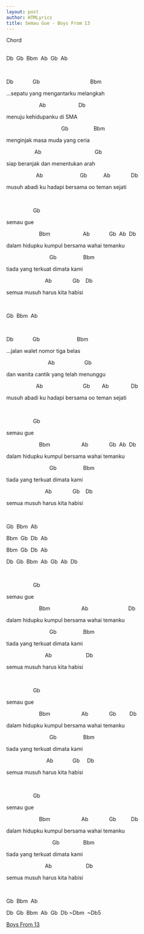 ```yaml
---
layout: post
author: HTMLyrics
title: Semau Gue - Boys From 13
---
```


<div class="htl">Chord</div><br />

<p>Db&nbsp; Gb&nbsp; Bbm&nbsp; Ab&nbsp; Gb&nbsp; Ab</p><p><br /></p><p>Db&nbsp; &nbsp; &nbsp; &nbsp; &nbsp; &nbsp; &nbsp;Gb&nbsp; &nbsp; &nbsp; &nbsp; &nbsp; &nbsp; &nbsp; &nbsp; &nbsp; &nbsp; &nbsp; &nbsp; &nbsp; &nbsp; &nbsp; &nbsp; &nbsp; Bbm</p><p>...sepatu yang mengantarku melangkah</p><p>&nbsp; &nbsp; &nbsp; &nbsp; &nbsp; &nbsp; &nbsp; &nbsp; &nbsp; &nbsp; &nbsp; Ab&nbsp; &nbsp; &nbsp; &nbsp; &nbsp; &nbsp; &nbsp; &nbsp; &nbsp; &nbsp; &nbsp; Db</p><p>menuju kehidupanku di SMA</p><p>&nbsp; &nbsp; &nbsp; &nbsp; &nbsp; &nbsp; &nbsp; &nbsp; &nbsp; &nbsp; &nbsp; &nbsp; &nbsp; &nbsp; &nbsp; &nbsp; &nbsp; &nbsp; &nbsp;Gb&nbsp; &nbsp; &nbsp; &nbsp; &nbsp; &nbsp; &nbsp; &nbsp; &nbsp;Bbm</p><p>menginjak masa muda yang ceria</p><p>&nbsp; &nbsp; &nbsp; &nbsp; &nbsp; &nbsp; &nbsp; &nbsp; &nbsp; &nbsp;Ab&nbsp; &nbsp; &nbsp; &nbsp; &nbsp; &nbsp; &nbsp; &nbsp; &nbsp; &nbsp; &nbsp; &nbsp; &nbsp; &nbsp; &nbsp; &nbsp; &nbsp; &nbsp; Gb</p><p>siap beranjak dan menentukan arah</p><p>&nbsp; &nbsp; &nbsp; &nbsp; &nbsp; &nbsp; &nbsp; &nbsp; &nbsp; &nbsp; Ab&nbsp; &nbsp; &nbsp; &nbsp; &nbsp; &nbsp; &nbsp; &nbsp; &nbsp; &nbsp; &nbsp; &nbsp; &nbsp;Gb&nbsp; &nbsp; &nbsp; &nbsp; &nbsp; &nbsp;Ab&nbsp; &nbsp; &nbsp; &nbsp; &nbsp; &nbsp; &nbsp; Db</p><p>musuh abadi ku hadapi bersama oo teman sejati</p><p><br /></p><p>&nbsp; &nbsp; &nbsp; &nbsp; &nbsp; &nbsp; &nbsp; &nbsp; &nbsp; Gb</p><p>semau gue</p><p>&nbsp; &nbsp; &nbsp; &nbsp; &nbsp; &nbsp; &nbsp; &nbsp; &nbsp; &nbsp; &nbsp; Bbm&nbsp; &nbsp; &nbsp; &nbsp; &nbsp; &nbsp; &nbsp; &nbsp; &nbsp; &nbsp; &nbsp; Ab&nbsp; &nbsp; &nbsp; &nbsp; &nbsp; &nbsp; &nbsp;Gb&nbsp; Ab&nbsp; Db</p><p>dalam hidupku kumpul bersama wahai temanku</p><p>&nbsp; &nbsp; &nbsp; &nbsp; &nbsp; &nbsp; &nbsp; &nbsp; &nbsp; &nbsp; &nbsp; &nbsp; &nbsp; &nbsp; &nbsp;Gb&nbsp; &nbsp; &nbsp; &nbsp; &nbsp; &nbsp; &nbsp; &nbsp; &nbsp; Bbm</p><p>tiada yang terkuat dimata kami</p><p>&nbsp; &nbsp; &nbsp; &nbsp; &nbsp; &nbsp; &nbsp; &nbsp; &nbsp; &nbsp; &nbsp; &nbsp; &nbsp; Ab&nbsp; &nbsp; &nbsp; &nbsp; &nbsp; &nbsp; &nbsp; Gb&nbsp; &nbsp; Db</p><p>semua musuh harus kita habisi</p><p><br /></p><p>Gb&nbsp; Bbm&nbsp; Ab</p><p><br /></p><p>Db&nbsp; &nbsp; &nbsp; &nbsp; &nbsp; &nbsp; &nbsp;Gb&nbsp; &nbsp; &nbsp; &nbsp; &nbsp; &nbsp; &nbsp; &nbsp; &nbsp; &nbsp; &nbsp; &nbsp; &nbsp;Bbm</p><p>...jalan walet nomor tiga belas</p><p>&nbsp; &nbsp; &nbsp; &nbsp; &nbsp; &nbsp; &nbsp; &nbsp; &nbsp; &nbsp; &nbsp; &nbsp; &nbsp; &nbsp; Ab&nbsp; &nbsp; &nbsp; &nbsp; &nbsp; &nbsp; &nbsp; &nbsp; &nbsp; &nbsp; Gb</p><p>dan wanita cantik yang telah menunggu</p><p>&nbsp; &nbsp; &nbsp; &nbsp; &nbsp; &nbsp; &nbsp; &nbsp; &nbsp; &nbsp; Ab&nbsp; &nbsp; &nbsp; &nbsp; &nbsp; &nbsp; &nbsp; &nbsp; &nbsp; &nbsp; &nbsp; &nbsp; &nbsp; &nbsp;Gb&nbsp; &nbsp; &nbsp; &nbsp; Ab&nbsp; &nbsp; &nbsp; &nbsp; &nbsp; &nbsp; &nbsp; &nbsp;Db</p><p>musuh abadi ku hadapi bersama oo teman sejati</p><p><br /></p><p>&nbsp; &nbsp; &nbsp; &nbsp; &nbsp; &nbsp; &nbsp; &nbsp; &nbsp; Gb</p><p>semau gue</p><p>&nbsp; &nbsp; &nbsp; &nbsp; &nbsp; &nbsp; &nbsp; &nbsp; &nbsp; &nbsp; &nbsp; Bbm&nbsp; &nbsp; &nbsp; &nbsp; &nbsp; &nbsp; &nbsp; &nbsp; &nbsp; &nbsp; &nbsp;Ab&nbsp; &nbsp; &nbsp; &nbsp; &nbsp; &nbsp; &nbsp; Gb&nbsp; Ab&nbsp; Db</p><p>dalam hidupku kumpul bersama wahai temanku</p><p>&nbsp; &nbsp; &nbsp; &nbsp; &nbsp; &nbsp; &nbsp; &nbsp; &nbsp; &nbsp; &nbsp; &nbsp; &nbsp; &nbsp; &nbsp;Gb&nbsp; &nbsp; &nbsp; &nbsp; &nbsp; &nbsp; &nbsp; &nbsp; &nbsp; Bbm</p><p>tiada yang terkuat dimata kami</p><p>&nbsp; &nbsp; &nbsp; &nbsp; &nbsp; &nbsp; &nbsp; &nbsp; &nbsp; &nbsp; &nbsp; &nbsp; &nbsp; Ab&nbsp; &nbsp; &nbsp; &nbsp; &nbsp; &nbsp; &nbsp; Gb&nbsp; &nbsp; Db</p><p>semua musuh harus kita habisi</p><p><br /></p><p>Gb&nbsp; Bbm&nbsp; Ab</p><p>Bbm&nbsp; Gb&nbsp; Db&nbsp; Ab</p><p>Bbm&nbsp; Gb&nbsp; Db&nbsp; Ab</p><p>Db&nbsp; Gb&nbsp; Bbm&nbsp; Ab&nbsp; Gb&nbsp; Ab&nbsp; Db</p><p><br /></p><p>&nbsp; &nbsp; &nbsp; &nbsp; &nbsp; &nbsp; &nbsp; &nbsp; &nbsp; Gb</p><p>semau gue</p><p>&nbsp; &nbsp; &nbsp; &nbsp; &nbsp; &nbsp; &nbsp; &nbsp; &nbsp; &nbsp; &nbsp; Bbm&nbsp; &nbsp; &nbsp; &nbsp; &nbsp; &nbsp; &nbsp; &nbsp; &nbsp; &nbsp; &nbsp;Ab&nbsp; &nbsp; &nbsp; &nbsp; &nbsp; &nbsp; &nbsp; &nbsp; &nbsp; &nbsp; &nbsp; &nbsp; &nbsp; &nbsp;Db</p><p>dalam hidupku kumpul bersama wahai temanku</p><p>&nbsp; &nbsp; &nbsp; &nbsp; &nbsp; &nbsp; &nbsp; &nbsp; &nbsp; &nbsp; &nbsp; &nbsp; &nbsp; &nbsp; &nbsp;Gb&nbsp; &nbsp; &nbsp; &nbsp; &nbsp; &nbsp; &nbsp; &nbsp; &nbsp; Bbm</p><p>tiada yang terkuat dimata kami</p><p>&nbsp; &nbsp; &nbsp; &nbsp; &nbsp; &nbsp; &nbsp; &nbsp; &nbsp; &nbsp; &nbsp; &nbsp; &nbsp; Ab&nbsp; &nbsp; &nbsp; &nbsp; &nbsp; &nbsp; &nbsp; &nbsp; &nbsp; &nbsp; &nbsp; &nbsp;Db</p><p>semua musuh harus kita habisi</p><p><br /></p><p>&nbsp; &nbsp; &nbsp; &nbsp; &nbsp; &nbsp; &nbsp; &nbsp; &nbsp; Gb</p><p>semau gue</p><p>&nbsp; &nbsp; &nbsp; &nbsp; &nbsp; &nbsp; &nbsp; &nbsp; &nbsp; &nbsp; &nbsp; Bbm&nbsp; &nbsp; &nbsp; &nbsp; &nbsp; &nbsp; &nbsp; &nbsp; &nbsp; &nbsp; &nbsp;Ab&nbsp; &nbsp; &nbsp; &nbsp; &nbsp; &nbsp; &nbsp; Gb&nbsp; &nbsp; &nbsp; &nbsp; &nbsp;Db</p><p>dalam hidupku kumpul bersama wahai temanku</p><p>&nbsp; &nbsp; &nbsp; &nbsp; &nbsp; &nbsp; &nbsp; &nbsp; &nbsp; &nbsp; &nbsp; &nbsp; &nbsp; &nbsp; &nbsp;Gb&nbsp; &nbsp; &nbsp; &nbsp; &nbsp; &nbsp; &nbsp; &nbsp; &nbsp; Bbm</p><p>tiada yang terkuat dimata kami</p><p>&nbsp; &nbsp; &nbsp; &nbsp; &nbsp; &nbsp; &nbsp; &nbsp; &nbsp; &nbsp; &nbsp; &nbsp; &nbsp; &nbsp;Ab&nbsp; &nbsp; &nbsp; &nbsp; &nbsp; &nbsp; &nbsp;Gb&nbsp; &nbsp; &nbsp;Db</p><p>semua musuh harus kita habisi</p><p><br /></p><p>&nbsp; &nbsp; &nbsp; &nbsp; &nbsp; &nbsp; &nbsp; &nbsp; &nbsp; Gb</p><p>semau gue</p><p>&nbsp; &nbsp; &nbsp; &nbsp; &nbsp; &nbsp; &nbsp; &nbsp; &nbsp; &nbsp; &nbsp; Bbm&nbsp; &nbsp; &nbsp; &nbsp; &nbsp; &nbsp; &nbsp; &nbsp; &nbsp; &nbsp; &nbsp;Ab&nbsp; &nbsp; &nbsp; &nbsp; &nbsp; &nbsp; &nbsp; Gb&nbsp; &nbsp; &nbsp; &nbsp; &nbsp; Db</p><p>dalam hidupku kumpul bersama wahai temanku</p><p>&nbsp; &nbsp; &nbsp; &nbsp; &nbsp; &nbsp; &nbsp; &nbsp; &nbsp; &nbsp; &nbsp; &nbsp; &nbsp; &nbsp; &nbsp; &nbsp;Gb&nbsp; &nbsp; &nbsp; &nbsp; &nbsp; &nbsp; &nbsp; &nbsp; Bbm</p><p>tiada yang terkuat dimata kami</p><p>&nbsp; &nbsp; &nbsp; &nbsp; &nbsp; &nbsp; &nbsp; &nbsp; &nbsp; &nbsp; &nbsp; &nbsp; &nbsp; Ab&nbsp; &nbsp; &nbsp; &nbsp; &nbsp; &nbsp; &nbsp; &nbsp; &nbsp; &nbsp; &nbsp; &nbsp;Db</p><p>semua musuh harus kita habisi</p><p><br /></p><p>Gb&nbsp; Bbm&nbsp; Ab</p><p>Db&nbsp; Gb&nbsp; Bbm&nbsp; Ab&nbsp; Gb&nbsp; Db ~Dbm&nbsp; ~Db5</p>
</div>

<i class="fa fa-hashtag" aria-hidden="true"></i>
<a href="/chord/boysfrom13">Boys From 13</a>
